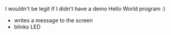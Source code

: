 I wouldn't be legit if I didn't have a demo Hello World program :)
+ writes a message to the screen
+ blinks LED
